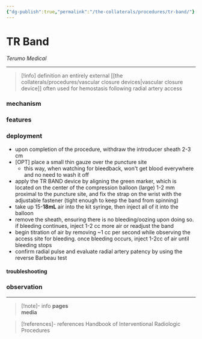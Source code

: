 ```yaml
---
{"dg-publish":true,"permalink":"/the-collaterals/procedures/tr-band/"}
---
```



# TR Band
*Terumo Medical*

---

> [!info] definition
> an entirely external [[the collaterals/procedures/vascular closure devices\|vascular closure device]] often used for hemostasis following radial artery access

### mechanism


### features


### deployment
- upon completion of the procedure, withdraw the introducer sheath 2-3 cm
- \[OPT] place a small thin gauze over the puncture site
	- this way, when watching for bleedback, won't get blood everywhere and no need to wash it off
- apply the TR BAND device by aligning the green marker, which is located on the center of the compression balloon (large) 1-2 mm proximal to the puncture site, and fix the strap on the wrist with the adjustable fastener (tight enough to keep the band from spinning)
- take up 15-**18mL** air into the kit syringe, then inject all of it into the balloon
- remove the sheath, ensuring there is no bleeding/oozing upon doing so. if bleeding continues, inject 1-2 cc more air or readjust the band
- begin titration of air by removing ~1 cc per second while observing the access site for bleeding. once bleeding occurs, inject 1-2cc of air until bleeding stops
- confirm radial pulse and evaluate radial artery patency by using the reverse Barbeau test

#### troubleshooting


### observation



---

> [!note]- info
> **pages**  
> **media** 

> [!references]- references
> Handbook of Interventional Radiologic Procedures


